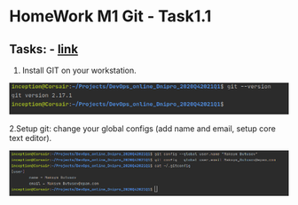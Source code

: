 # HomeWork M1 Git - Task1.1

## Tasks: - [link](https://github.com/maksym-butusov/DevOps_online_Dnipro_2020Q42021Q1/blob/main/Task%201.pdf)

1. Install GIT on your workstation.  

![](images/screenshot_1.png)

2.Setup git: change your global configs (add name and email, setup core text editor).

![](images/screenshot_2.png)  
